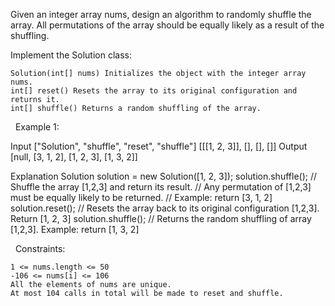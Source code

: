 Given an integer array nums, design an algorithm to randomly shuffle the array. All permutations of the array should be equally likely as a result of the shuffling.

Implement the Solution class:


	Solution(int[] nums) Initializes the object with the integer array nums.
	int[] reset() Resets the array to its original configuration and returns it.
	int[] shuffle() Returns a random shuffling of the array.


 
Example 1:

Input
["Solution", "shuffle", "reset", "shuffle"]
[[[1, 2, 3]], [], [], []]
Output
[null, [3, 1, 2], [1, 2, 3], [1, 3, 2]]

Explanation
Solution solution = new Solution([1, 2, 3]);
solution.shuffle();    // Shuffle the array [1,2,3] and return its result.
                       // Any permutation of [1,2,3] must be equally likely to be returned.
                       // Example: return [3, 1, 2]
solution.reset();      // Resets the array back to its original configuration [1,2,3]. Return [1, 2, 3]
solution.shuffle();    // Returns the random shuffling of array [1,2,3]. Example: return [1, 3, 2]



 
Constraints:


	1 <= nums.length <= 50
	-106 <= nums[i] <= 106
	All the elements of nums are unique.
	At most 104 calls in total will be made to reset and shuffle.

